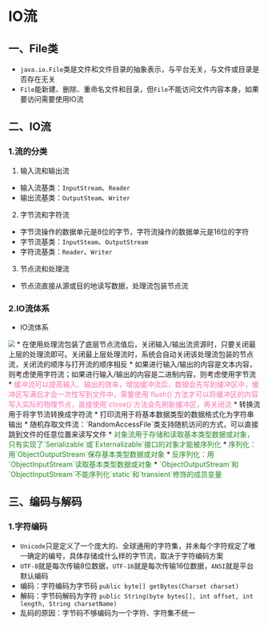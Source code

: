 # IO流

## 一、File类

* `java.io.File`类是文件和文件目录的抽象表示，与平台无关，与文件或目录是否存在无关
* `File`能新建、删除、重命名文件和目录，但`File`不能访问文件内容本身，如果要访问需要使用IO流

## 二、IO流

### 1.流的分类

1. 输入流和输出流
* 输入流基类：`InputStream`、`Reader`
* 输出流基类：`OutputSteam`、`Writer`
2. 字节流和字符流
* 字节流操作的数据单元是8位的字节，字符流操作的数据单元是16位的字符
* 字节流基类：`InputSteam`、`OutputStream`
* 字符流基类：`Reader`、`Writer`
3. 节点流和处理流
* 节点流直接从源或目的地读写数据，处理流包装节点流

### 2.IO流体系

* IO流体系
<img src="D:\学习笔记\java_learn\java_note\sgg\IO流体系.jpg" style="zoom:80%;" />
* 在使用处理流包装了底层节点流值后，关闭输入/输出流资源时，只要关闭最上层的处理流即可。关闭最上层处理流时，系统会自动关闭该处理流包装的节点流，关闭流的顺序与打开流的顺序相反
* 如果进行输入/输出的内容是文本内容，则考虑使用字符流；如果进行输入/输出的内容是二进制内容，则考虑使用字节流
* <font color=#FF6EB4>缓冲流可以提高输入、输出的效率，增加缓冲流后，数据会先写到缓冲区中，缓冲区写满后才会一次性写到文件中，需要使用`flush()`方法才可以将缓冲区的内容写入实际的物理节点，直接使用`close()`方法会先刷新缓冲区，再关闭流</font>
* 转换流用于将字节流转换成字符流
* 打印流用于将基本数据类型的数据格式化为字符串输出
* 随机存取文件流：`RandomAccessFile`类支持随机访问的方式，可以直接跳到文件的任意位置来读写文件
* <font color=#228B22>对象流用于存储和读取基本类型数据或对象，只有实现了`Serializable`或`Externalizable`接口的对象才能被序列化</font>
	* <font color=#228B22>序列化：用`ObjectOutputStream`保存基本类型数据或对象</font>
	* <font color=#228B22>反序列化：用`ObjectInputStream`读取基本类型数据或对象</font>
	* <font color=#228B22>`ObjectOutputStream`和`ObjectInputStream`不能序列化`static`和`transient`修饰的成员变量</font>

## 三、编码与解码

### 1.字符编码

* `Unicode`只是定义了一个庞大的、全球通用的字符集，并未每个字符规定了唯一确定的编号，具体存储成什么样的字节流，取决于字符编码方案
* `UTF-8`就是每次传输8位数据，`UTF-16`就是每次传输16位数据，`ANSI`就是平台默认编码
* 编码：字符编码为字节码 `public byte[] getBytes(Charset charset)`
* 解码：字节码解码为字符 `public String(byte bytes[], int offset, int length, String charsetName)`
* 乱码的原因：字节码不够编码为一个字符、字符集不统一

